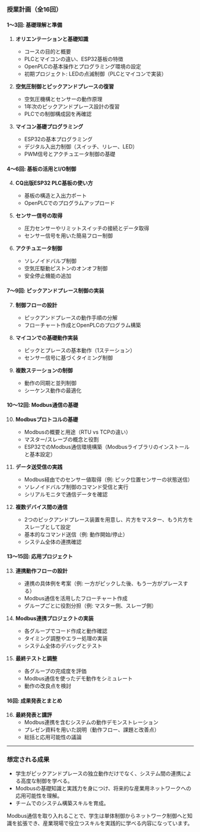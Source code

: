 ### **授業計画（全16回）**

#### **1～3回: 基礎理解と準備**
1. **オリエンテーションと基礎知識**
   - コースの目的と概要
   - PLCとマイコンの違い、ESP32基板の特徴
   - OpenPLCの基本操作とプログラミング環境の設定
   - 初期プロジェクト: LEDの点滅制御（PLCとマイコンで実装）

2. **空気圧制御とピックアンドプレースの復習**
   - 空気圧機構とセンサーの動作原理
   - 1年次のピックアンドプレース設計の復習
   - PLCでの制御構成図を再確認

3. **マイコン基礎プログラミング**
   - ESP32の基本プログラミング
   - デジタル入出力制御（スイッチ、リレー、LED）
   - PWM信号とアクチュエータ制御の基礎

#### **4～6回: 基板の活用とI/O制御**
4. **CQ出版ESP32 PLC基板の使い方**
   - 基板の構造と入出力ポート
   - OpenPLCでのプログラムアップロード

5. **センサー信号の取得**
   - 圧力センサーやリミットスイッチの接続とデータ取得
   - センサー信号を用いた簡易フロー制御

6. **アクチュエータ制御**
   - ソレノイドバルブ制御
   - 空気圧駆動ピストンのオンオフ制御
   - 安全停止機能の追加

#### **7～9回: ピックアンドプレース制御の実装**
7. **制御フローの設計**
   - ピックアンドプレースの動作手順の分解
   - フローチャート作成とOpenPLCのプログラム構築

8. **マイコンでの基礎動作実装**
   - ピックとプレースの基本動作（1ステーション）
   - センサー信号に基づくタイミング制御

9. **複数ステーションの制御**
   - 動作の同期と並列制御
   - シーケンス動作の最適化

#### **10～12回: Modbus通信の基礎**
10. **Modbusプロトコルの基礎**
    - Modbusの概要と用途（RTU vs TCPの違い）
    - マスター/スレーブの概念と役割
    - ESP32でのModbus通信環境構築（Modbusライブラリのインストールと基本設定）

11. **データ送受信の実践**
    - Modbus経由でのセンサー値取得（例: ピック位置センサーの状態送信）
    - ソレノイドバルブ制御のコマンド受信と実行
    - シリアルモニタで通信データを確認

12. **複数デバイス間の通信**
    - 2つのピックアンドプレース装置を用意し、片方をマスター、もう片方をスレーブとして設定
    - 基本的なコマンド送信（例: 動作開始/停止）
    - システム全体の連携確認

#### **13～15回: 応用プロジェクト**
13. **連携動作フローの設計**
    - 連携の具体例を考案（例: 一方がピックした後、もう一方がプレースする）
    - Modbus通信を活用したフローチャート作成
    - グループごとに役割分担（例: マスター側、スレーブ側）

14. **Modbus連携プロジェクトの実装**
    - 各グループでコード作成と動作確認
    - タイミング調整やエラー処理の実装
    - システム全体のデバッグとテスト

15. **最終テストと調整**
    - 各グループの完成度を評価
    - Modbus通信を使ったデモ動作をシミュレート
    - 動作の改良点を検討

#### **16回: 成果発表とまとめ**
16. **最終発表と講評**
    - Modbus連携を含むシステムの動作デモンストレーション
    - プレゼン資料を用いた説明（動作フロー、課題と改善点）
    - 総括と応用可能性の議論

---

### **想定される成果**
- 学生がピックアンドプレースの独立動作だけでなく、システム間の連携による高度な制御を学べる。
- Modbusの基礎知識と実践力を身につけ、将来的な産業用ネットワークへの応用可能性を理解。
- チームでのシステム構築スキルを育成。

Modbus通信を取り入れることで、学生は単体制御からネットワーク制御へと知識を拡張でき、産業現場で役立つスキルを実践的に学べる内容になっています。